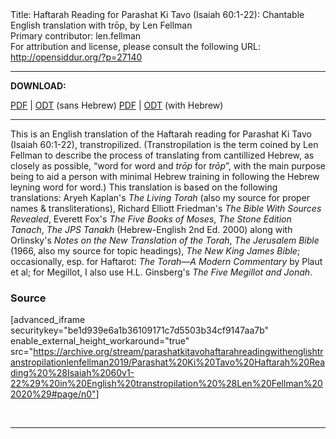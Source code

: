 <html>
<head></head>
<body>
Title: Haftarah Reading for Parashat Ki Tavo (Isaiah 60:1-22): Chantable English translation with trōp, by Len Fellman<br />
Primary contributor: len.fellman<br />
For attribution and license, please consult the following URL: <a href="http://opensiddur.org/?p=27140">http://opensiddur.org/?p=27140</a>
<p />
<hr />

<strong>DOWNLOAD:</strong> 

<a href="https://archive.org/download/parashatkitavohaftarahreadingwithenglishtranstropilationlenfellman2019/Parashat%20Ki%20Tavo%20Haftarah%20Reading%20%28Isaiah%2060v1-22%29%20in%20English%20transtropilation%20%28Len%20Fellman%202020%29%20-%20english%20only.pdf">PDF</a> | <a href="https://archive.org/download/parashatkitavohaftarahreadingwithenglishtranstropilationlenfellman2019/Parashat%20Ki%20Tavo%20Haftarah%20Reading%20%28Isaiah%2060v1-22%29%20in%20English%20transtropilation%20%28Len%20Fellman%202020%29%20-%20english%20only.odt">ODT</a> (sans Hebrew)
<a href="https://archive.org/download/parashatkitavohaftarahreadingwithenglishtranstropilationlenfellman2019/Parashat%20Ki%20Tavo%20Haftarah%20Reading%20%28Isaiah%2060v1-22%29%20in%20English%20transtropilation%20%28Len%20Fellman%202020%29.pdf">PDF</a> | <a href="https://archive.org/download/parashatkitavohaftarahreadingwithenglishtranstropilationlenfellman2019/Parashat%20Ki%20Tavo%20Haftarah%20Reading%20%28Isaiah%2060v1-22%29%20in%20English%20transtropilation%20%28Len%20Fellman%202020%29.odt">ODT</a> (with Hebrew)

<hr />

This is an English translation of the Haftarah reading for Parashat Ki Tavo (Isaiah 60:1-22), transtropilized. (Transtropilation is the term coined by Len Fellman to describe the process of translating from cantillized Hebrew, as closely as possible, “word for word and <em>trōp</em> for <em>trōp</em>”, with the main purpose being to aid a person with minimal Hebrew training in following the Hebrew leyning word for word.) This translation is based on the following translations: Aryeh Kaplan's <em>The Living Torah</em> (also my source for proper names &amp; transliterations), Richard Elliott Friedman's <em>The Bible With Sources Revealed</em>, Everett Fox's <em>The Five Books of Moses</em>, <em>The Stone Edition Tanach</em>, <em>The JPS Tanakh</em> (Hebrew-English 2nd Ed. 2000) along with Orlinsky's <em>Notes on the New Translation of the Torah</em>, <em>The Jerusalem Bible</em> (1966, also my source for topic headings), <em>The New King James Bible</em>; occasionally, esp. for Haftarot: <em>The Torah—A Modern Commentary</em> by Plaut et al; for Megillot, I also use H.L. Ginsberg's <em>The Five Megillot and Jonah</em>.

<h3>Source</h3>

[advanced_iframe securitykey="be1d939e6a1b36109171c7d5503b34cf9147aa7b" enable_external_height_workaround="true" src="https://archive.org/stream/parashatkitavohaftarahreadingwithenglishtranstropilationlenfellman2019/Parashat%20Ki%20Tavo%20Haftarah%20Reading%20%28Isaiah%2060v1-22%29%20in%20English%20transtropilation%20%28Len%20Fellman%202020%29#page/n0"]

&nbsp;

<hr />

&nbsp;
</body>
</html>